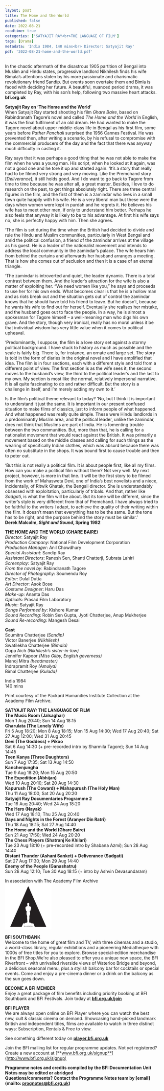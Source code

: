 ```yaml
---
layout: post
title: The Home and the World
published: false
date: 2022-08-21
readtime: true
categories: ['SATYAJIT RAY<br>THE LANGUAGE OF FILM']
tags: [Drama]
metadata: 'India 1984, 140 mins<br> Director: Satyajit Ray'
pdf: '2022-08-21-home-and-the-world.pdf'
---
```


In the chaotic aftermath of the disastrous 1905 partition of Bengal into Muslim and Hindu states, progressive landlord Nikhilesh finds his wife Bimala’s attentions stolen by his more passionate and charismatic revolutionary friend Sandip. But events soon overtake them and Bimla is faced with deciding her future. A beautiful, nuanced period drama, it was completed by Ray, with his son’s help, following two massive heart attacks.  
**bfi.org.uk**

**Satyajit Ray on ‘The Home and the World’**  
When Satyajit Ray started shooting his film _Ghare Baire_, based on Rabindranath Tagore’s novel and called _The Home and the World_ in English, it was the final fulfilment of an old dream. He had wanted to make the Tagore novel about upper middle-class life in Bengal as his first film, some years before _Pather Panchali_ surprised the 1956 Cannes Festival. He was prevented then, after writing a scenario, by his refusal to compromise with the commercial producers of the day and the fact that there was anyway much difficulty in casting it.

Ray says that it was perhaps a good thing that he was not able to make the film when he was a young man. His script, when he looked at it again, was not a good one and he tore it up and started again. ‘It’s a story that really had to be filmed very strong and very moving. Like the Premchand story [_Deliverance_], it still holds good. And I do want to go back to Tagore from time to time because he was after all, a great master. Besides, I love to do research on the past, to get things absolutely right. There are three central figures in the film, and the first of them is a zamindar who lives in a small town quite happily with his wife. He is a very liberal man but these were the days when women were kept in purdah and he regrets it. He believes his wife has to meet other men, if only to understand him better. Perhaps he also feels that anyway it is likely to be to his advantage. At first his wife says no, she is perfectly happy with him. Then she agrees.

‘The film is set during the time when the British had decided to divide and rule the Hindu and Muslim communities, particularly in West Bengal and amid the political confusion, a friend of the zamindar arrives at the village as his guest. He is a leader of the nationalist movement and intends to address the local community in the zamindar’s palace. The wife hears him from behind the curtains and afterwards her husband arranges a meeting. That is how she comes out of seclusion and then it is a case of an eternal triangle.

‘The zamindar is introverted and quiet, the leader dynamic. There is a total contrast between them. And the leader’s attraction for the wife is also a matter of exploiting her. “We need women like you,” he says and proceeds to use her for his own ends. What becomes clear is that he is a hollow man and as riots break out and the situation gets out of control the zamindar knows that he should have told his friend to leave. But he doesn’t, because he wants his wife to find out for herself. Eventually she realises her mistake, and the husband goes out to face the people. In a way, he is almost a spokesman for Tagore himself – a well-meaning man who digs his own grave. And the story, though very ironical, really has no moral unless it be that individual wisdom has very little value when it comes to political upheaval.

‘Predominantly, I suppose, the film is a love story set against a stormy political background. I have stuck to history as much as possible and the scale is fairly big. There is, for instance, an ornate and large set. The story is told in the form of diaries in the original novel and I have amplified that idea. The film is in four sections, each with a different style and told from a different point of view. The first section is as the wife sees it, the second moves to the husband’s view, the third to the political leader’s and the last to my own. My section is most like the normal, relatively impersonal narrative. It is all quite fascinating to do and rather difficult. But the story is a challenge in itself, and I’m merely adding my own to it.’

Is the film’s political theme relevant to today? ‘No, but I think it is important to understand it just the same. It is important in our present confused situation to make films of classics, just to inform people of what happened. And what happened was really quite simple. These were Hindu landlords in a predominantly Muslim area, and the political leader, unlike the zamindar, does not think that Muslims are part of India. He is fomenting trouble between the two communities. But, more than that, he is calling for a nationalist movement that would react against the British. It was primarily a movement based on the middle classes and calling for such things as the wearing of specifically Indian clothes, which was absurd because there was often no substitute in the shops. It was bound first to cause trouble and then to peter out.

‘But this is not really a political film. It is about people first, like all my films. How can you make a political film without them? Not very well. My next project, however, is more in that line. It will be the first story to be filmed from the work of Mahasweta Devi, one of India’s best novelists and a niece, incidentally, of Ritwik Ghatak, the Bengali director. She is understandably obsessed with exploitation, particularly of tribals. And that, rather like _Sadgati_, is what the film will be about. But its tone will be different, since the writer’s style is very different from that of Premchand. I have always tried to be faithful to the writers I adapt, to achieve the quality of their writing within the film. It doesn’t mean that everything has to be the same. But the tone has to be right, and the purpose behind the story must be similar.’  
**Derek Malcolm, _Sight and Sound_, Spring 1982**  

**THE HOME AND THE WORLD (GHARE BAIRE)**  
_Director_: Satyajit Ray  
_Production Company_: National Film Development Corporation  
_Production Manager_: Anil Chowdhury  
_Special Assistant_: Sandip Ray  
_Assistant Directors_: Ranesh Sen, Shanti Chatterji, Subrata Lahiri  
_Screenplay_: Satyajit Ray  
_From the novel by_: Rabindranath Tagore  
_Director of Photography_: Soumendu Roy  
_Editor_: Dulal Dutta  
_Art Director_: Asok Bose  
_Costume Designer_: Haru Das  
_Make-up_: Ananta Das  
_Opticals_: Prasad Film Laboratory  
_Music_: Satyajit Ray  
_Songs Performed by_: Kishore Kumar  
_Sound Recording_: Robin Sen Gupta, Jyoti Chatterjee, Anup Mukherjee  
_Sound Re-recording_: Mangesh Desai  

**Cast**  
Soumitra Chatterjee _(Sandip)_  
Victor Banerjee _(Nikhilesh)_  
Swatilekha Chatterjee _(Bimala)_  
Gopa Aich _(Nikhilesh’s sister-in-law)_  
Jennifer Kapoor _(Miss Gilby, English governess)_  
Manoj Mitra _(headmaster)_  
Indrapramit Roy _(Amulya)_  
Bimal Chatterjee _(Kulada)_  

India 1984  
140 mins  

Print courtesy of the Packard Humanities Institute Collection at the Academy Film Archive.  


**SATYAJIT RAY: THE LANGUAGE OF FILM**  
**The Music Room (Jalsaghar)**  
Mon 1 Aug 20:40; Sun 14 Aug 18:15  
**Charulata (The Lonely Wife)**  
Fri 5 Aug 18:20; Mon 8 Aug 18:15; Mon 15 Aug 14:30; Wed 17 Aug 20:40; Sat 27 Aug 12:00; Wed 31 Aug 20:45  
**Devi (The Goddess) + Pikoo**  
Sat 6 Aug 14:30 (+ pre-recorded intro by Sharmila Tagore); Sun 14 Aug 14:45  
**Teen Kanya (Three Daughters)**  
Sun 7 Aug 17:35; Sat 13 Aug 14:50  
**Kanchenjungha**  
Tue 9 Aug 18:20; Mon 15 Aug 20:50  
**The Expedition (Abhijan)**  
Wed 10 Aug 20:10; Sat 20 Aug 14:30  
**Kapurush (The Coward) + Mahapurush (The Holy Man)**  
Thu 11 Aug 18:00; Sat 20 Aug 20:20  
**Satyajit Ray Documentaries Programme 2**  
Tue 16 Aug 20:40; Wed 24 Aug 18:20  
**The Hero (Nayak)**  
Wed 17 Aug 18:10; Thu 25 Aug 20:40  
**Days and Nights in the Forest (Aranyer Din Ratri)**  
Thu 18 Aug 18:15; Sat 27 Aug 14:40  
**The Home and the World (Ghare Baire)**  
Sun 21 Aug 17:50; Wed 24 Aug 20:20  
**The Chess Players (Shatranj Ke Khilari)**  
Tue 23 Aug 18:10 (+ pre-recorded intro by Shabana Azmi); Sun 28 Aug 14:40  
**Distant Thunder (Ashani Sanket) + Deliverance (Sadgati)**  
Sat 27 Aug 17:30; Mon 29 Aug 14:40  
**Enemy of the People (Ganashatru)**  
Sun 28 Aug 12:10; Tue 30 Aug 18:15 (+ intro by Ashvin Devasundaram)  

In association with The Academy Film Archive  
<img style="float: left;" src="/img/academy-logo-01.png" width="30%" height="30%">
<br><br><br><br><br><br><br><br><br>

**BFI SOUTHBANK**  
Welcome to the home of great film and TV, with three cinemas and a studio, a world-class library, regular exhibitions and a pioneering Mediatheque with 1000s of free titles for you to explore. Browse special-edition merchandise in the BFI Shop.We&#39;re also pleased to offer you a unique new space, the BFI Riverfront – with unrivalled riverside views of Waterloo Bridge and beyond, a delicious seasonal menu, plus a stylish balcony bar for cocktails or special events. Come and enjoy a pre-cinema dinner or a drink on the balcony as the sun goes down.  

**BECOME A BFI MEMBER**  
Enjoy a great package of film benefits including priority booking at BFI Southbank and BFI Festivals. Join today at [**bfi.org.uk/join**](http://www.bfi.org.uk/join)  

**BFI PLAYER**  
 We are always open online on BFI Player where you can watch the best new, cult &amp; classic cinema on demand. Showcasing hand-picked landmark British and independent titles, films are available to watch in three distinct ways: Subscription, Rentals &amp; Free to view.  

See something different today on [**player.bfi.org.uk**](https://player.bfi.org.uk)  

Join the BFI mailing list for regular programme updates. Not yet registered? Create a new account at [**www.bfi.org.uk/signup**](http://www.bfi.org.uk/signup)

**Programme notes and credits compiled by the BFI Documentation Unit  
Notes may be edited or abridged  
Questions/comments? Contact the Programme Notes team by [email](mailto: prognotes@bfi.org.uk)**
